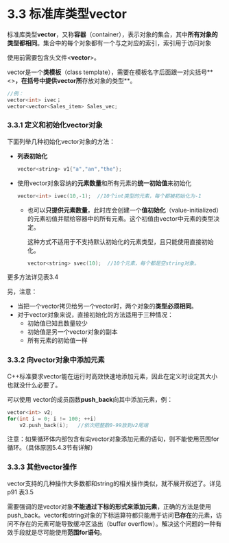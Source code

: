 # 3.3 标准库类型vector

标准库类型**vector**，又称**容器**（container），表示对象的集合，其中**所有对象的类型都相同**。集合中的每个对象都有一个与之对应的索引，索引用于访问对象

使用前需要包含头文件<**vector**>。

vector是一个**类模板**（class template），需要在模板名字后面跟一对尖括号**<>**，在括号中提供vector所**存放对象的类型**。

```cpp
//例：
vector<int> ivec；
vector<vector<Sales_item> Sales_vec;
```



### 3.3.1 定义和初始化vector对象

下面列举几种初始化vector对象的方法：

- **列表初始化**

  ```cpp
  vector<string> v1{"a","an","the"};
  ```

- 使用vector对象容纳的**元素数量**和所有元素的**统一初始值**来初始化

  ```cpp
  vector<int> ivec(10,-1);  //10个int类型的元素，每个都被初始化为-1
  ```

  - 也可以**只提供元素数量**，此时库会创建一个**值初始化**（value-initialized）的元素初值并赋给容器中的所有元素。这个初值由vector中元素的类型决定。

    这种方式不适用于不支持默认初始化的元素类型，且只能使用直接初始化。

    ```cpp
    vector<string> svec(10);  //10个元素，每个都是空string对象。
    ```

更多方法详见表3.4

另，注意：

- 当把一个vector拷贝给另一个vector时，两个对象的**类型必须相同**。
- 对于vector对象来说，直接初始化的方法适用于三种情况：
  - 初始值已知且数量较少
  - 初始值是另一个vector对象的副本
  - 所有元素的初始值一样



### 3.3.2 向vector对象中添加元素

C++标准要求vector能在运行时高效快速地添加元素，因此在定义时设定其大小也就没什么必要了。

可以使用 vector的成员函数**push_back**向其中添加元素，例：

```cpp
vector<int> v2;
for(int i = 0; i != 100; ++i)
    v2.push_back(i);   //依次把整数0-99放到v2尾端
```

注意：如果循环体内部包含有向vector对象添加元素的语句，则不能使用范围for循环。（具体原因5.4.3节有详解）



### 3.3.3 其他vector操作

vector支持的几种操作大多数都和string的相关操作类似，就不展开叙述了。详见p91 表3.5

需要强调的是vector对象**不能通过下标的形式来添加元素**，正确的方法是使用push_back。vector和string对象的下标运算符都只能用于访问**已存在**的元素，访问不存在的元素可能导致缓冲区溢出（buffer overflow）。解决这个问题的一种有效手段就是尽可能使用**范围for语句**。

